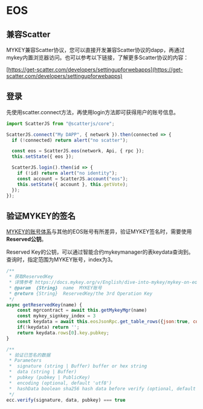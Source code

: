 # EOS

## 兼容Scatter

MYKEY兼容Scatter协议，您可以直接开发兼容Scatter协议的dapp，再通过mykey内置浏览器访问。也可以参考以下链接，了解更多Scatter协议的内容：

[https://get-scatter.com/developers/settingupforwebapps](https://get-scatter.com/developers/settingupforwebapps)

## 登录

先使用scatter.connect方法，再使用login方法即可获得用户的账号信息。

```javascript
import ScatterJS from "@scatterjs/core";

ScatterJS.connect("My DAPP", { network }).then(connected => {
  if (!connected) return alert("no scatter");

  const eos = ScatterJS.eos(network, Api, { rpc });
  this.setState({ eos });

  ScatterJS.login().then(id => {
    if (!id) return alert("no identity");
    const account = ScatterJS.account("eos");
    this.setState({ account }, this.getVote);
  });
});
```

## 验证MYKEY的签名

[MYKEY的账号体系](../../dive-into-mykey/mykey-on-eos.md#mykey帐户结构)与其他的EOS账号有所差异，验证MYKEY签名时，需要使用**Reserved公钥**。

Reserved Key的公钥，可以通过智能合约mykeymanager的表keydata查询到。查询时，指定范围为MYKEY账号，index为3。

```javascript
/**
 * 获取ReservedKey
 * 详情参考 https://docs.mykey.org/v/English/dive-into-mykey/mykey-on-eos#mykey-account-structure
 * @param  {String}  name  MYKEY账号
 * @return {String}  ReservedKey/the 3rd Operation Key 
 */
async getReservedKey(name) {
	const mgrcontract = await this.getMykeyMgr(name)
    const mykey_signkey_index = 3
    const keydata = await this.eosJsonRpc.get_table_rows({json:true, code:mgrcontract, scope:name, table:'keydata', lower_bound: mykey_signkey_index, limit:1})
    if(!keydata) return '';
    return keydata.rows[0].key.pubkey;
}

/**
 * 验证已签名的数据
 * Parameters
 *  signature (string | Buffer) buffer or hex string
 *  data (string | Buffer)
 *  pubkey (pubkey | PublicKey)
 *  encoding (optional, default 'utf8')
 *  hashData boolean sha256 hash data before verify (optional, default true)
 */
ecc.verify(signature, data, pubkey) === true

```

